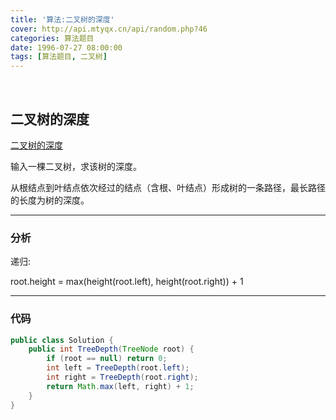```yaml
---
title: '算法:二叉树的深度'
cover: http://api.mtyqx.cn/api/random.php?46
categories: 算法题目
date: 1996-07-27 08:00:00
tags: [算法题目, 二叉树]
---
```


<br/>

<!--more-->

## 二叉树的深度

[二叉树的深度](https://www.nowcoder.com/practice/435fb86331474282a3499955f0a41e8b?tpId=13&tqId=11191&tPage=2&rp=1&ru=%2Fta%2Fcoding-interviews&qru=%2Fta%2Fcoding-interviews%2Fquestion-ranking)

输入一棵二叉树，求该树的深度。

从根结点到叶结点依次经过的结点（含根、叶结点）形成树的一条路径，最长路径的长度为树的深度。

****

### 分析

递归:

root.height = max(height(root.left), height(root.right)) + 1

****

### 代码

```java
public class Solution {
    public int TreeDepth(TreeNode root) {
        if (root == null) return 0;
        int left = TreeDepth(root.left);
        int right = TreeDepth(root.right);
        return Math.max(left, right) + 1;
    }
}
```

